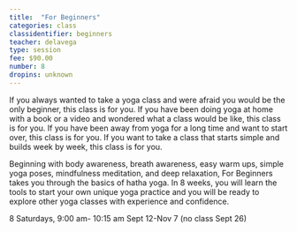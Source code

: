 ```yaml
---
title:  "For Beginners"
categories: class
classidentifier: beginners
teacher: delavega
type: session
fee: $90.00
number: 8
dropins: unknown
---
```

If you always wanted to take a yoga class and were afraid you would be the only beginner, this class is for you. If you have been doing yoga at home with a book or a video and wondered what a class would be like, this class is for you. If you have been away from yoga for a long time and want to start over, this class is for you. If you want to take a class that starts simple and builds week by week, this class is for you.

Beginning with body awareness, breath awareness, easy warm ups, simple yoga poses, mindfulness meditation, and deep relaxation, For Beginners takes you through the basics of hatha yoga. In 8 weeks, you will learn the tools to start your own unique yoga practice and you will be ready to explore other yoga classes with experience and confidence.

8 Saturdays, 9:00 am- 10:15 am  Sept 12-Nov 7 (no class Sept 26)
